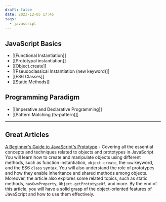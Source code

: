 ```yaml
---
draft: false
date: 2023-12-05 17:46
tags:
  - javascript
---
```


## JavaScript Basics
- [[Functional Instantiation]]
- [[Prototypal instantiation]]
- [[Object.create]]
- [[Pseudoclassical Instantiation (new keyword)]]
- [[ES6 Classes]]
- [[Static Methods]]
## Programming Paradigm
- [[Imperative and Declarative Programming]]
- [[Pattern Matching (ts-pattern)]]

---
## Great Articles
[A Beginner's Guide to JavaScript's Prototype](https://ui.dev/beginners-guide-to-javascript-prototype) - Covering all the essential concepts and techniques related to objects and prototypes in JavaScript. You will learn how to create and manipulate objects using different methods, such as function instantiation, `object.create`, the `new` keyword, and the ES6 `class` syntax. You will also understand the role of prototypes and how they enable inheritance and shared methods among objects. Moreover, the article also explores some related topics, such as static methods, `hasOwnProperty`, `Object.getPrototypeOf`, and more. By the end of this article, you will have a solid grasp of the object-oriented features of JavaScript and how to use them effectively.
